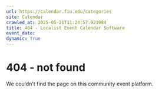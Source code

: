 ```yaml
---
url: https://calendar.fiu.edu/categories
site: Calendar
crawled_at: 2025-05-21T11:24:57.921984
title: 404 - Localist Event Calendar Software
event_date: 
dynamic: True
---
```


# 404 - not found
We couldn't find the page on this community event platform.

